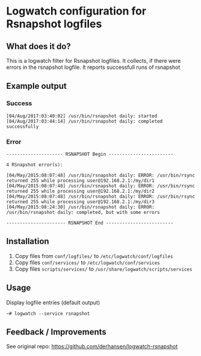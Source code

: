 # Logwatch configuration for Rsnapshot logfiles


## What does it do?


This is a logwatch filter for Rsnapshot logfiles.
It collects, if there were errors in the rsnapshot logfile.
It reports successfull runs of rsnapshot

## Example output


### Success

```
[04/Aug/2017:03:40:02] /usr/bin/rsnapshot daily: started
[04/Aug/2017:03:44:14] /usr/bin/rsnapshot daily: completed successfully
```

### Error

```
--------------------- RSNAPSHOT Begin ------------------------

4 RSnapshot error(s):

[04/May/2015:08:07:48] /usr/bin/rsnapshot daily: ERROR: /usr/bin/rsync returned 255 while processing user@192.168.2.1:/my/dir1
[04/May/2015:08:07:48] /usr/bin/rsnapshot daily: ERROR: /usr/bin/rsync returned 255 while processing user@192.168.2.1:/my/dir2
[04/May/2015:08:07:48] /usr/bin/rsnapshot daily: ERROR: /usr/bin/rsync returned 255 while processing user@192.168.2.1:/my/dir3
[04/May/2015:08:24:30] /usr/bin/rsnapshot daily: ERROR: /usr/bin/rsnapshot daily: completed, but with some errors

---------------------- RSNAPSHOT End -------------------------
```


## Installation


1. Copy files from `conf/logfiles/` to `/etc/logwatch/conf/logfiles`
2. Copy files `conf/services/` to `/etc/logwatch/conf/services`
3. Copy files `scripts/services/` to `/usr/share/logwatch/scripts/services`


## Usage


Display logfile entries (default output)

`~# logwatch --service rsnapshot`


## Feedback / Improvements

See original repo: https://github.com/derhansen/logwatch-rsnapshot
